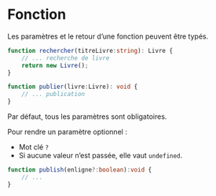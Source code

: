 # Fonction

Les paramètres et le retour d’une fonction peuvent être typés.


```ts
function rechercher(titreLivre:string): Livre {
    // ... recherche de livre
    return new Livre();
}

function publier(livre:Livre): void {
    // ... publication
}
```

Par défaut, tous les paramètres sont obligatoires.

Pour rendre un paramètre optionnel :

* Mot clé `?`
* Si aucune valeur n’est passée, elle vaut `undefined`.

```ts
function publish(enligne?:boolean):void {
    // ...
}
```